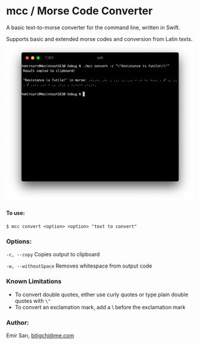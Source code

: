 # mcc / Morse Code Converter

A basic text-to-morse converter for the command line, written in Swift.

Supports basic and extended morse codes and conversion from Latin texts.
![Screenshot](/.github/screenshot.png)

#### To use:

    $ mcc convert <option> <option> "text to convert"

### Options:
`-c, --copy`            Copies output to clipboard

`-w, --withoutSpace`    Removes whitespace from output code

### Known Limitations
- To convert double quotes, either use curly quotes or type plain double quotes with `\"`
- To convert an exclamation mark, add a \ before the exclamation mark

### Author:
Emir Sarı, bitigchi@me.com
